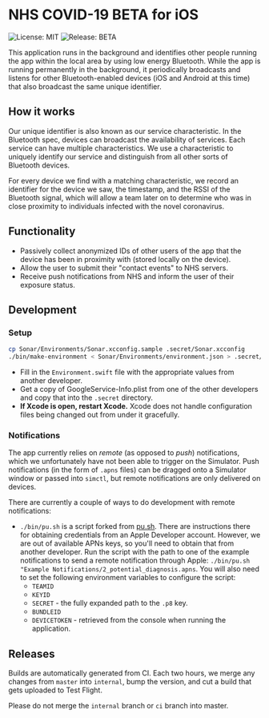 # NHS COVID-19 BETA for iOS

![License: MIT](https://img.shields.io/badge/License-MIT-yellow.svg)
![Release: BETA](https://img.shields.io/badge/Release-BETA-orange)

This application runs in the background and identifies other people running the
app within the local area by using low energy Bluetooth. While the app is
running permanently in the background, it periodically broadcasts and listens
for other Bluetooth-enabled devices (iOS and Android at this time) that also
broadcast the same unique identifier.

## How it works

Our unique identifier is also known as our service characteristic. In the
Bluetooth spec, devices can broadcast the availability of services. Each
service can have multiple characteristics. We use a characteristic to uniquely
identify our service and distinguish from all other sorts of Bluetooth devices.

For every device we find with a matching characteristic, we record an
identifier for the device we saw, the timestamp, and the RSSI of the Bluetooth
signal, which will allow a team later on to determine who was in close
proximity to individuals infected with the novel coronavirus.

## Functionality

* Passively collect anonymized IDs of other users of the app that the device
  has been in proximity with (stored locally on the device).
* Allow the user to submit their "contact events" to NHS servers.
* Receive push notifications from NHS and inform the user of their exposure
  status.

## Development

### Setup

```sh
cp Sonar/Environments/Sonar.xcconfig.sample .secret/Sonar.xcconfig
./bin/make-environment < Sonar/Environments/environment.json > .secret/Environment.swift
```

- Fill in the `Environment.swift` file with the appropriate values from another
  developer.
- Get a copy of GoogleService-Info.plist from one of the other developers and
  copy that into the `.secret` directory.
- **If Xcode is open, restart Xcode.** Xcode does not handle configuration
  files being changed out from under it gracefully.

### Notifications

The app currently relies on *remote* (as opposed to *push*) notifications,
which we unfortunately have not been able to trigger on the Simulator. Push
notifications (in the form of `.apns` files) can be dragged onto a Simulator
window or passed into `simctl`, but remote notifications are only delivered on
devices.

There are currently a couple of ways to do development with remote notifications:

- `./bin/pu.sh` is a script forked from [pu.sh](https://github.com/tsif/pu.sh).
  There are instructions there for obtaining credentials from an Apple
  Developer account. However, we are out of available APNs keys, so you'll need
  to obtain that from another developer. Run the script with the path to one of
  the example notifications to send a remote notification through Apple:
  `./bin/pu.sh "Example Notifications/2_potential_diagnosis.apns`. You will
  also need to set the following environment variables to configure the script:
  - `TEAMID`
  - `KEYID`
  - `SECRET` - the fully expanded path to the `.p8` key.
  - `BUNDLEID`
  - `DEVICETOKEN` - retrieved from the console when running the application.

## Releases

Builds are automatically generated from CI. Each two hours, we merge any
changes from `master` into `internal`, bump the version, and cut a build that
gets uploaded to Test Flight.

Please do not merge the `internal` branch or `ci` branch into master.


